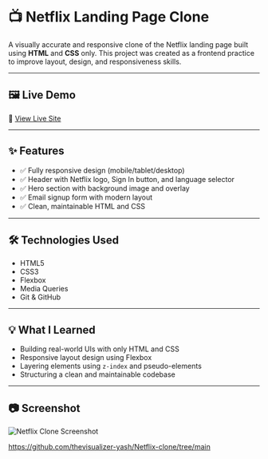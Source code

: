 # 📺 Netflix Landing Page Clone

A visually accurate and responsive clone of the Netflix landing page built using **HTML** and **CSS** only. This project was created as a frontend practice to improve layout, design, and responsiveness skills.

---

## 🖼️ Live Demo

🔗 [View Live Site](https://github.com/thevisualizer-yash/Netflix-clone/tree/main)

---

## ✨ Features

- ✅ Fully responsive design (mobile/tablet/desktop)
- ✅ Header with Netflix logo, Sign In button, and language selector
- ✅ Hero section with background image and overlay
- ✅ Email signup form with modern layout
- ✅ Clean, maintainable HTML and CSS

---
## 🛠️ Technologies Used

- HTML5
- CSS3
- Flexbox
- Media Queries
- Git & GitHub

---

## 💡 What I Learned

- Building real-world UIs with only HTML and CSS
- Responsive layout design using Flexbox
- Layering elements using `z-index` and pseudo-elements
- Structuring a clean and maintainable codebase

---

## 📷 Screenshot

![Netflix Clone Screenshot](screenshot.png)

https://github.com/thevisualizer-yash/Netflix-clone/tree/main
